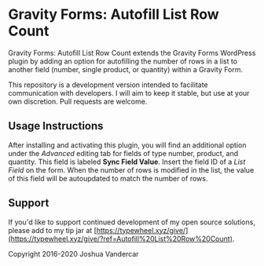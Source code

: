 Gravity Forms: Autofill List Row Count
==============================

Gravity Forms: Autofill List Row Count extends the Gravity Forms WordPress plugin by adding an option for autofilling the number of rows in a list to another field (number, single product, or quantity) within a Gravity Form.

This repository is a development version intended to facilitate communication with developers. I will aim to keep it stable, but use at your own discretion. Pull requests are welcome.

## Usage Instructions
After installing and activating this plugin, you will find an additional option under the *Advanced* editing tab for fields of type number, product, and quantity. This field is labeled **Sync Field Value**. Insert the field ID of a *List Field* on the form. When the number of rows is modified in the list, the value of this field will be autoupdated to match the number of rows.

## Support
If you'd like to support continued development of my open source solutions, please add to my tip jar at [https://typewheel.xyz/give/](https://typewheel.xyz/give/?ref=Autofill%20List%20Row%20Count).

Copyright 2016-2020 Joshua Vandercar
